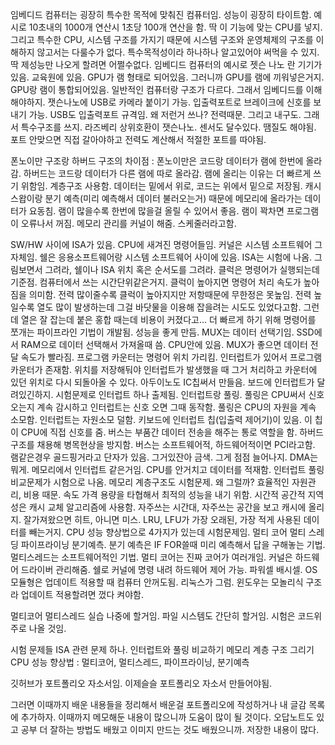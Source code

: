 임베디드 컴퓨터는 굉장히 특수한 목적에 맞춰진 컴퓨터임. 성능이 굉장히 타이트함. 예시로 10초내의 1000개 연산시 1초당 100개 연산을 함. 딱 이 기능에 맞는 CPU를 넣지. 그리고 특수한 CPU, 시스템 구조를 가지기 때문에 시스템 구조와 운영체제의 구조를 이해하지 않고서는 다룰수가 없다. 특수목적성이라 하나하나 알고있어야 써먹을 수 있지. 딱 제성능만 나오게 할려면 어쩔수없다. 임베디드 컴퓨터의 예시로 젯슨 나노 란 기기가 있음. 교육원에 있음. GPU가 램 형태로 되어있음. 그러니까 GPU를 램에 끼워넣은거지. GPU랑 램이 통합되어있음. 일반적인 컴퓨터랑 구조가 다르다. 그래서 임베디드를 이해해야하지. 잿슨나노에 USB로 카메라 붙이기 가능. 입출력포트로 브레이크에 신호를 보내기 가능. USB도 입출력포트 규격임. 왜 저런거 쓰나? 전력때문. 그리고 내구도. 그래서 특수구조를 쓰지. 라즈베리 상위호환이 잿슨나노. 센서도 달수있다. 땜질도 해야됨. 포트 안맞으면 직접 갈아야하고 전력도 계산해서 적절한 포트를 따야됨. 

폰노이만 구조랑 하버드 구조의 차이점 : 폰노이만은 코드랑 데이터가 램에 한번에 올라감. 하버드는 코드랑 데이터가 다른 램에 따로 올라감. 램에 올리는 이유는 더 빠르게 쓰기 위함임. 계층구조 사용함. 데이터는 밑에서 위로, 코드는 위에서 밑으로 저장됨. 캐시 스왑이랑 분기 예측(미리 예측해서 데이터 불러오는거) 때문에 메모리에 올라가는 데이터가 요동침. 램이 많을수록 한번에 많을걸 올릴 수 있어서 좋음. 램이 꽉차면 프로그램이 오류나서 꺼짐. 메모리 관리를 커널이 해줌. 스케줄러라고함. 

SW/HW 사이에 ISA가 있음. CPU에 새겨진 명령어들임. 커널은 시스템 소프트웨어 그 자체임. 쉘은 응용소프트웨어랑 시스템 소프트웨어 사이에 있음. ISA는 시험에 나옴. 그림보면서 그려라, 쉘이나 ISA 위치 혹은 순서도를 그려라. 클럭은 명령어가 실행되는데 기준점. 컴퓨터에서 쓰는 시간단위같은거지. 클럭이 높아지면 명령어 처리 속도가 높아짐을 의미함. 전력 많이줄수록 클럭이 높아지지만 저항때문에 무한정은 못높임. 전력 높일수록 열도 많이 발생하는데 그걸 바닷물을 이용해 잡을려는 시도도 있었다고함. 그런데 열은 잘 잡는데 붙은 홍합 때는데 비용이 커졌다고... 더 빠르게 하기 위해 명령어를 쪼개는 파이프라인 기법이 개발됨. 성능을 좋게 만듬. MUX는 데이터 선택기임. SSD에서 RAM으로 데이터 선택해서 가져올때 씀. CPU안에 있음. MUX가 좋으면 데이터 전달 속도가 빨라짐. 프로그램 카운터는 명령어 위치 가리킴. 인터럽트가 있어서 프로그램 카운터가 존재함. 위치를 저장해둬야 인터럽트가 발생했을 때 그거 처리하고 카운터에 있던 위치로 다시 되돌아올 수 있다. 아두이노도 IC칩써서 만들음. 보드에 인터럽트가 달려있긴하지. 시험문제로 인터럽트 하나 출제됨. 인터럽트랑 풀링. 풀링은 CPU써서 신호 오는지 계속 감시하고 인터럽트는 신호 오면 그때 동작함. 풀링은 CPU의 자원을 계속 소모함. 인터럽트는 자원소모 덜함. 키보드에 인터럽트 칩(입출력 제어기)이 있음. 이 칩이 CPU에 직접 신호를 줌. 버스는 부품간 데이터 전송을 해주는 통로 역할을 함. 하버드 구조를 채용해 병목현상을 방지함. 버스는 소프트웨어적, 하드웨어적이면 PCI라고함. 램같은경우 골드핑거라고 단자가 있음. 그거있잔아 금색. 그게 점점 늘어나지. DMA는 뭐게. 메모리에서 인터럽트 같은거임.  CPU를 안거치고 데이터를 적재함. 인터럽트 풀링 비교문제가 시험으로 나옴. 메모리 계층구조도 시험문제. 왜 그럴까? 효율적인 자원관리, 비용 때문. 속도 가격 용량을 타협해서 최적의 성능을 내기 위함. 시간적 공간적 지역성은 캐시 교체 알고리즘에 사용함. 자주쓰는 시간대, 자주쓰는 공간을 보고 캐시에 올리지. 잘가져왔으면 히트, 아니면 미스. LRU, LFU가 가장 오래된, 가장 적게 사용된 데이터를 빼는거지. CPU 성능 향상법으로 4가지가 있는데 시험문제임. 멀티 코어 멀티 스레딩 파이프라이닝 분기예측. 분기 예측은 IF FOR쓸때 미리 예측해서 답을 구해놓는 기법. 멀티스레드는 소프트웨어적인 기법. 멀티 코어는 진짜 코어가 여러개임. 커널은 하드웨어 드라이버 관리해줌.  쉘로 커널에 명령 내려 하드웨어 제어 가능. 파워셀 배시셀. OS 모듈형은 업데이트 적용할 때 컴퓨터 안꺼도됨. 리눅스가 그럼. 윈도우는 모놀리식 구조라 업데이트 적용할려면 껐다 켜야함. 

멀티코어 멀티스레드 실습 나중에 할거임. 파일 시스템도 간단히 할거임. 시험은 코드위주로 나올 것임. 

시험 문제들
ISA 관련 문제 하나.
인터럽트와 풀링 비교하기
메모리 계층 구조 그리기
CPU 성능 향상법 : 멀티코어, 멀티스레드, 파이프라이닝, 분기예측

깃허브가 포트폴리오 자소서임.
이제슬슬 포트폴리오 자소서 만들어야됨. 

그러면 이때까지 배운 내용들을 정리해서 배운걸 포트폴리오에 작성하거나 내 글감 목록에 추가하자. 이때까지 메모해둔 내용이 많으니까 도움이 많이 될 것이다. 오답노트도 있고 공부 더 잘하는 방법도 배웠고 이미지 만드는 것도 배웠으니까. 저장한 내용이 많다. 